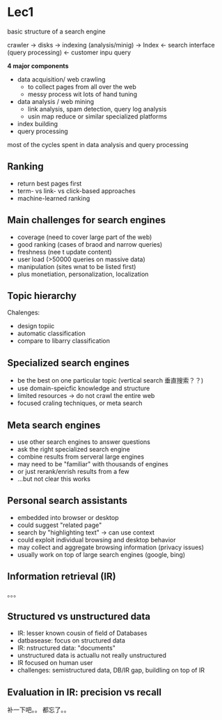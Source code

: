 

# Lec1

basic structure of a search engine

crawler -> disks -> indexing (analysis/minig) -> Index   <- search interface (query processing) <- customer inpu query


**4 major components**
* data acquisition/ web crawling
  * to collect pages from all over the web
  * messy process wit lots of hand tuning
* data analysis / web mining
  * link analysis, spam detection, query log analysis
  * usin map reduce or similar specialized platforms
* index building
* query processing


most of the cycles spent in data analysis and query processing



## Ranking
* return best pages first
* term- vs link- vs click-based approaches
* machine-learned ranking


## Main challenges for search engines

* coverage (need to cover large part of the web)
* good ranking (cases of braod and narrow queries)
* freshness (nee t update content)
* user load (>50000 queries on massive data)
* manipulation (sites wnat to be listed first)
* plus monetiation, personalization, localization

## Topic hierarchy

Chalenges:
* design topiic
* automatic classification
* compare to libarry classification

## Specialized search engines
* be the best on one particular topic (vertical search 垂直搜索？？)
* use domain-speicfic knowledge and structure
* limited resources -> do not crawl the entire web
* focused craling techniques, or meta search


## Meta search engines
* use other search engines to answer questions
* ask the right specialized search engine
* combine results from serveral large engines
* may need to be "familiar" with thousands of engines
* or just rerank/enrish results from a few
* ...but not clear this works

## Personal search assistants

* embedded into browser or desktop
* could suggest "related page"
* search by "highlighting text" -> can use context
* could exploit individual browsing and desktop behavior
* may collect and aggregate browsing information (privacy issues)
* usually work on top of large search engines (google, bing)


## Information retrieval (IR)


。。。

## Structured vs unstructured data

* IR: lesser known cousin of field of Databases
* datbasease: focus on structured data
* IR: nstructured data: "documents"
* unstructured data is actuallu not really unstructured
* IR focused on human user
* challenges: semistructured data, DB/IR gap, buildling on top of IR

## Evaluation in IR: precision vs recall

补一下吧。。 都忘了。。

